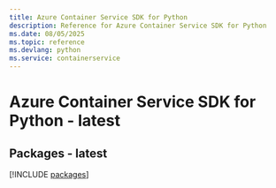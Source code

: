 ```yaml
---
title: Azure Container Service SDK for Python
description: Reference for Azure Container Service SDK for Python
ms.date: 08/05/2025
ms.topic: reference
ms.devlang: python
ms.service: containerservice
---
```

# Azure Container Service SDK for Python - latest
## Packages - latest
[!INCLUDE [packages](container-service-index.md)]